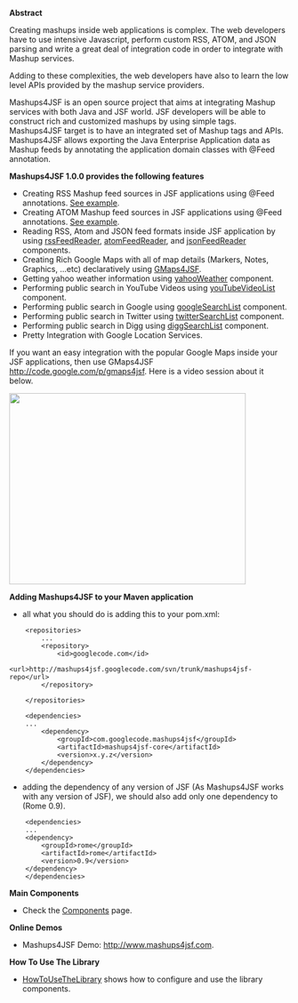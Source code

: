 **Abstract**

Creating mashups inside web applications is complex. The web developers have to use intensive Javascript, perform custom RSS, ATOM, and JSON parsing and write a great deal of integration code in order to integrate with Mashup services.

Adding to these complexities, the web developers have also to learn the low level APIs provided by the mashup service providers.

Mashups4JSF is an open source project that aims at integrating Mashup services with both Java and JSF world. JSF developers will be able to construct rich and customized mashups by using simple tags. Mashups4JSF target is to have an integrated set of Mashup tags and APIs. Mashups4JSF allows exporting the Java Enterprise Application data as Mashup feeds by annotating the application domain classes with @Feed annotation.

**Mashups4JSF 1.0.0 provides the following features**
  * Creating RSS Mashup feed sources in JSF applications using @Feed annotations.  [See example](Creating_your_mashup_feed_producer_simply_using_Mashups4JSF.md).
  * Creating ATOM Mashup feed sources in JSF applications using @Feed annotations.  [See example](Creating_your_mashup_feed_producer_simply_using_Mashups4JSF.md).
  * Reading RSS, Atom and JSON feed formats inside JSF application by using [rssFeedReader](rssFeedReader.md), [atomFeedReader](atomFeedReader.md), and [jsonFeedReader](jsonFeedReader.md) components.
  * Creating Rich Google Maps with all of map details (Markers, Notes, Graphics, ...etc) declaratively using [GMaps4JSF](http://code.google.com/p/gmaps4jsf).
  * Getting yahoo weather information using [yahooWeather](yahooWeather.md) component.
  * Performing public search in YouTube Videos using [youTubeVideoList](youTubeVideoList.md) component.
  * Performing public search in Google using [googleSearchList](googleSearchList.md) component.
  * Performing public search in Twitter using [twitterSearchList](twitterSearchList.md) component.
  * Performing public search in Digg using [diggSearchList](diggSearchList.md) component.
  * Pretty Integration with Google Location Services.

If you want an easy integration with the popular Google Maps inside your JSF applications, then use GMaps4JSF http://code.google.com/p/gmaps4jsf. Here is a video session about it below.

<a href='http://www.youtube.com/watch?feature=player_embedded&v=J8eFDTP6GIg' target='_blank'><img src='http://img.youtube.com/vi/J8eFDTP6GIg/0.jpg' width='425' height=344 /></a>

**Adding Mashups4JSF to your Maven application**
  * all what you should do is adding this to your pom.xml:
```
    <repositories>
    	...
        <repository>
            <id>googlecode.com</id>
            <url>http://mashups4jsf.googlecode.com/svn/trunk/mashups4jsf-repo</url>
        </repository>
        
    </repositories>    

    <dependencies>
	...    
        <dependency>
            <groupId>com.googlecode.mashups4jsf</groupId>
            <artifactId>mashups4jsf-core</artifactId>
            <version>x.y.z</version>
        </dependency>  
    </dependencies>
```
  * adding the dependency of any version of JSF (As Mashups4JSF works with any version of JSF), we should also add only one dependency to (Rome 0.9).
```
    <dependencies>
	...   
	<dependency>
	    <groupId>rome</groupId>
	    <artifactId>rome</artifactId>
	    <version>0.9</version>	
	</dependency> 	
    </dependencies>
```

**Main Components**
  * Check the [Components](Components.md) page.

**Online Demos**
  * Mashups4JSF Demo: http://www.mashups4jsf.com.

**How To Use The Library**
  * [HowToUseTheLibrary](HowToUseTheLibrary.md) shows how to configure and use the library components.